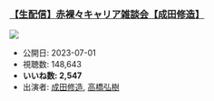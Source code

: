 ### [【生配信】赤裸々キャリア雑談会【成田修造】](https://www.youtube.com/watch?v=ZeQ-Q-QXuwo)
[![](https://img.youtube.com/vi/ZeQ-Q-QXuwo/sddefault.jpg)](https://www.youtube.com/watch?v=ZeQ-Q-QXuwo)
-   公開日: 2023-07-01
-   視聴数: 148,643
-   **いいね数: 2,547**
-   出演者: [成田修造](/rehacq_fan/people/成田修造 "wikilink"), [高橋弘樹](/rehacq_fan/people/高橋弘樹 "wikilink")
